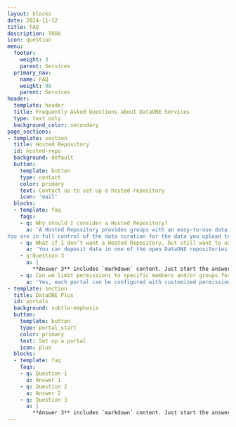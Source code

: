 ```yaml
---
layout: blocks
date: 2024-11-12
title: FAQ
description: TODO
icon: question
menu:
  footer:
    weight: 3
    parent: Services
  primary_nav:
    name: FAQ
    weight: 99
    parent: Services
header:
  template: header
  title: Frequently Asked Questions about DataONE Services
  type: text only
  background_color: secondary
page_sections:
- template: section
  title: Hosted Repository
  id: hosted-repo
  background: default
  button:
    template: button
    type: contact
    color: primary
    text: Contact us to set up a hosted repository
    icon: 'mail'
  blocks:
  - template: faq
    faqs:
    - q: Why should I consider a Hosted Repository?
      a: 'A Hosted Repository provides groups with an easy-to-use data and metadata repository, web-based, submission and metadata editing, assignment of a citable DOI in your own DOI prefix, and many other features. You can deposit datasets, documents, software, and other research artifacts, and assign a DOI to each. This is all operated on our network, minimizing the time that you need to spend on maintaining and securing administrative systems, and on maintaining the repository software. 
You are in full control of the data curation for the data you upload to your repository, and we make sure the service is stable and secure. This service is intended for institutions or projects that want to maintain a long-term repository presence.'
    - q: What if I don’t want a Hosted Repository, but still want to use DataONE to store my data?
      a: 'You can deposit data in one of the open DataONE repositories and then you can use the DataONE Plus service to build your own customizable data portal describing your project.  DataONE Plus provides a customizable data portal where you control the pages and content via a UI dialog, and can present a custom catalog populated with datasets from any of the member repositories in the DataONE network.'
    - q:Question 3
      a: |
        **Answer 3** includes `markdown` content. Just start the answer with a _pipe_ character and use markdown syntax! You can also include emojis like :smile:.
    - q: Can we limit permissions to specific members and/or groups for certain portals?
      a: 'Yes, each portal can be configured with customized permissions. This includes control over which users and groups can view the portal, edit its content, and manage its permissions. For more details, visit our [Portals Tutorial](https://www.dataone.org/portals-tutorial/).'
- template: section
  title: DataONE Plus
  id: portals
  background: subtle-emphasis
  button:
    template: button
    type: portal_start
    color: primary
    text: Set up a portal
    icon: plus
  blocks:
  - template: faq
    faqs:
    - q: Question 1
      a: Answer 1
    - q: Question 2
      a: Answer 2
    - q: Question 3
      a: |
        **Answer 3** includes `markdown` content. Just start the answer with a _pipe_ character and use markdown syntax! You can also include emojis like :smile:.
---
```

